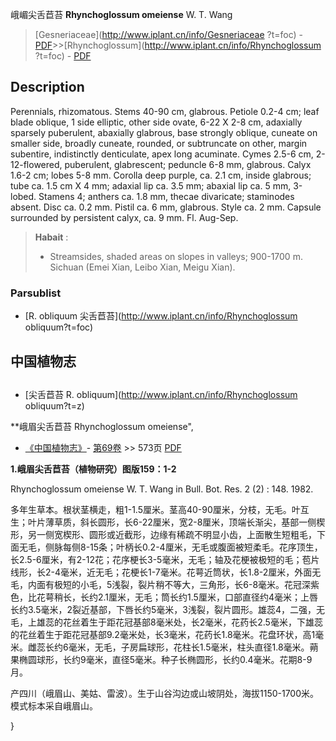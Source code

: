峨嵋尖舌苣苔 **Rhynchoglossum omeiense** W. T. Wang

> [Gesneriaceae](http://www.iplant.cn/info/Gesneriaceae ?t=foc) - [PDF](http://iplant.cn/foc/pdf/Gesneriaceae.pdf)>>[Rhynchoglossum](http://www.iplant.cn/info/Rhynchoglossum ?t=foc) - [PDF](http://www.iplant.cn/foc/pdf/Rhynchoglossum.pdf)

## Description

Perennials, rhizomatous. Stems 40-90 cm, glabrous. Petiole 0.2-4 cm; leaf blade oblique, 1 side elliptic, other side ovate, 6-22 X 2-8 cm, adaxially sparsely puberulent, abaxially glabrous, base strongly oblique, cuneate on smaller side, broadly cuneate, rounded, or subtruncate on other, margin subentire, indistinctly denticulate, apex long acuminate. Cymes 2.5-6 cm, 2-12-flowered, puberulent, glabrescent; peduncle 6-8 mm, glabrous. Calyx 1.6-2 cm; lobes 5-8 mm. Corolla deep purple, ca. 2.1 cm, inside glabrous; tube ca. 1.5 cm X 4 mm; adaxial lip ca. 3.5 mm; abaxial lip ca. 5 mm, 3-lobed. Stamens 4; anthers ca. 1.8 mm, thecae divaricate; staminodes absent. Disc ca. 0.2 mm. Pistil ca. 6 mm, glabrous. Style ca. 2 mm. Capsule surrounded by persistent calyx, ca. 9 mm. Fl. Aug-Sep.

> **Habait** : 
>* Streamsides, shaded areas on slopes in valleys; 900-1700 m. Sichuan (Emei Xian, Leibo Xian, Meigu Xian).

### Parsublist

* [R.  obliquum  尖舌苣苔](http://www.iplant.cn/info/Rhynchoglossum obliquum?t=foc)

## 中国植物志

## 
* [尖舌苣苔  R.  obliquum](http://www.iplant.cn/info/Rhynchoglossum obliquum?t=z)

**峨眉尖舌苣苔 Rhynchoglossum omeiense",

* [《中国植物志》](http://www.iplant.cn/frps)- [第69卷](http://www.iplant.cn/frps/vol/69) >> 573页 [PDF](http://www.iplant.cn/frps/pdf/69/573.pdf)

**1.峨眉尖舌苣苔（植物研究）图版159：1-2**

Rhynchoglossum omeiense W. T. Wang in Bull. Bot. Res. 2 (2) : 148. 1982.

多年生草本。根状茎横走，粗1-1.5厘米。茎高40-90厘米，分枝，无毛。叶互生；叶片薄草质，斜长圆形，长6-22厘米，宽2-8厘米，顶端长渐尖，基部一侧楔形，另一侧宽楔形、圆形或近截形，边缘有稀疏不明显小齿，上面散生短粗毛，下面无毛，侧脉每侧8-15条；叶柄长0.2-4厘米，无毛或腹面被短柔毛。花序顶生，长2.5-6厘米，有2-12花；花序梗长3-5毫米，无毛；轴及花梗被极短的毛；苞片线形，长2-4毫米，近无毛；花梗长1-7毫米。花萼近筒状，长1.8-2厘米，外面无毛，内面有极短的小毛，5浅裂，裂片稍不等大，三角形，长6-8毫米。花冠深紫色，比花萼稍长，长约2.1厘米，无毛；筒长约1.5厘米，口部直径约4毫米；上唇长约3.5毫米，2裂近基部，下唇长约5毫米，3浅裂，裂片圆形。雄蕊4，二强，无毛，上雄蕊的花丝着生于距花冠基部8毫米处，长2毫米，花药长2.5毫米，下雄蕊的花丝着生于距花冠基部9.2毫米处，长3毫米，花药长1.8毫米。花盘环状，高1毫米。雌蕊长约6毫米，无毛，子房扁球形，花柱长1.5毫米，柱头直径1.8毫米。蒴果椭圆球形，长约9毫米，直径5毫米。种子长椭圆形，长约0.4毫米。花期8-9月。

产四川（峨眉山、美姑、雷波）。生于山谷沟边或山坡阴处，海拔1150-1700米。模式标本采自峨眉山。

}